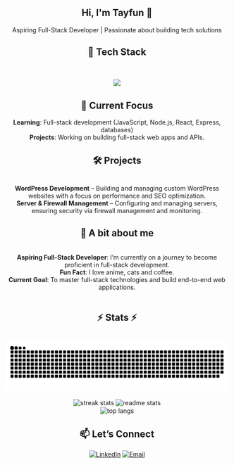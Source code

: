 <div align="center">
<h2 align="center"> Hi, I'm Tayfun 👋</h2>
Aspiring Full-Stack Developer | Passionate about building tech solutions
<br>
<h2 align="center">🔧 Tech Stack</h2>
<br>
<p align="center">
  <img src="https://skillicons.dev/icons?i=js,ts,nodejs,react,nextjs,html,css,tailwind,express,mongodb,docker,linux,cloudflare,dotnet,vscode&theme=dark" />
</p>

<h2 align="center">🚀 Current Focus</h2>

<b>Learning</b>: Full-stack development (JavaScript, Node.js, React, Express, databases)<br>
<b>Projects</b>: Working on building full-stack web apps and APIs.
<br>
<h2 align="center">🛠 Projects</h2>
<br>
<b>WordPress Development</b> – Building and managing custom WordPress websites with a focus on performance and SEO optimization.<br>
<b>Server & Firewall Management</b> – Configuring and managing servers, ensuring security via firewall management and monitoring.
<br>
<h2 align="center">🌱 A bit about me</h2>
<br>
<b>Aspiring Full-Stack Developer</b>: I’m currently on a journey to become proficient in full-stack development.<br>
<b>Fun Fact</b>: I love anime, cats and coffee.<br>
<b>Current Goal</b>: To master full-stack technologies and build end-to-end web applications.
</div>
<br>
<h2 align="center">⚡ Stats ⚡</h2>
<br>
<div align="center">
<img  src="https://raw.githubusercontent.com/taqui-786/taqui-786/output/github-contribution-grid-snake.svg" alt="contribution graph" />
</div>
<br>
<div align=center>
  <img width=390 src="https://github-readme-streak-stats-salesp07.vercel.app/?user=TayfunTurkmen&count_private=true&theme=react&border_radius=10" alt="streak stats"/>
  <img width=390 src="https://github-readme-stats-salesp07.vercel.app/api?username=TayfunTurkmen&count_private=true&show_icons=true&theme=react&rank_icon=github&border_radius=10" alt="readme stats" />
  <br/>
  <img width=325 align="center" src="https://github-readme-stats-salesp07.vercel.app/api/top-langs/?username=taqui-786&hide=HTML&langs_count=8&layout=compact&theme=react&border_radius=10&size_weight=0.5&count_weight=0.5&exclude_repo=github-readme-stats" alt="top langs" />

<h2 align="center">📫 Let’s Connect</h2>

[![LinkedIn](https://img.shields.io/badge/LinkedIn-0077B5?style=for-the-badge&logo=linkedin&logoColor=white)](https://www.linkedin.com/in/tayfun-/) 
[![Email](https://img.shields.io/badge/Email-D14836?style=for-the-badge&logo=gmail&logoColor=white)](mailto:i@tayfun.tr)
</div>
